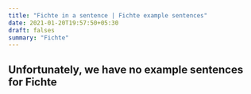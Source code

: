 ```yaml
---
title: "Fichte in a sentence | Fichte example sentences"
date: 2021-01-20T19:57:50+05:30
draft: falses
summary: "Fichte"
---
```

## Unfortunately, we have no example sentences for Fichte                 
